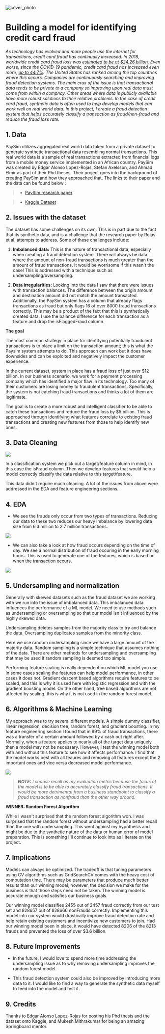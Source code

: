 ![cover_photo](./READ_ME_img/cover.PNG)
# Building a model for identifying credit card fraud

*As technology has evolved and more people use the internet for transactions, credit card fraud has continually increased. In 2018, worldwide credit card fraud loss was [estimated to be at $24.26 billion](https://shiftprocessing.com/credit-card-fraud-statistics/). Even worse, since the COVID-19 pandemic, credit card fraud has increased even more, [up to 44.7%](https://www.fool.com/the-ascent/research/identity-theft-credit-card-fraud-statistics/). The United States has ranked among the top countries where this occurs.
Companies are continuously searching and improving fraud detection systems. The main crux of the issue is that transactional data tends to be private to a company so improving upon real data must come from within a compnay. Other areas where data is publicly available have more robust solutions to their relative problems. In the case of credit card fraud, synthetic data is often used to help develop models that can work well on real world data. In this project, I create a fraud detection system that helps accurately classify a transaction as fraud/non-fraud and reduce the fraud loss rate.*

## 1. Data

PaySim utilizes aggregated real world data taken from a private dataset to generate synthetic transactional data resembling normal transactions. This real world data is a sample of real transactions extracted from financial logs from a mobile money service implemented in an African country. PaySim was created by Edgar Alonso Lopez-Rojas, Stefan Axelsson, and Ahmad Elmir as part of their Phd theses. Their project goes into the background of creating PaySim and how they approached that. The links to their paper and the data can be found below :

> * [PaySim research paper](https://www.researchgate.net/publication/313138956_PAYSIM_A_FINANCIAL_MOBILE_MONEY_SIMULATOR_FOR_FRAUD_DETECTION)

> * [Kaggle Dataset](https://www.kaggle.com/ealaxi/paysim1)


## 2. Issues with the dataset

The dataset has some challenges on its own. This is in part due to the fact that its synthetic data, and is a challenge that the research paper by Rojas et al. attempts to address. Some of these challenges include:

1. **Imbalanced data:** This is the nature of transactional data, especially when creating a fraud detection system. There will always be data where the amount of non-fraud transactions is much greater than the amount of fraud transactions. It would be worrisome if this wasn't the case! This is addressed with a technique such as undersampling/oversampling. 

2. **Data irregularities:** Looking into the data I saw that there were issues with transaction balances. The difference between the origin amount and destination amount did not match the amount transacted. Additionally, the PaySim system has a column that already flags transactions as fraud but only flags 16 of over 8000 fraud transactions correctly. This may be a product of the fact that this is synthetically created data. I use the balance difference for each transaction as a feature and drop the isFlaggedFraud column.



**The goal** 

The most common strategy in place for identifying potentially fraudulent transactions is to place a limit on the transaction amount; this is what the Paysim system attempts to do. This approach can work but it does have downsides and can be exploited and negatively impact the customer experience. 

In the current dataset, system in place has a fraud loss of just over $12 billion.
In our business scenario, we work for a payment processing company which has identified a major flaw in its technology. Too many of their customers are losing money to fraudulent transactions. Specifically, the system is not catching fraud transactions and thinks a lot of them are legitimate.

The goal is to create a more robust and intelligent classifier to be able to catch these transactions and reduce the fraud loss by $5 billion.
This is approached through identifying what features correlate to existing fraud transactions and creating new features from those to help identify new ones.

## 3. Data Cleaning 

![](./READ_ME_img/cleaning.PNG)

In a classification system we pick out a target/feature column in mind, in this case the isFraud column. Then we develop features that would help a model correctly classify the data relative to this target/feature. 

This data didn't require much cleaning. A lot of the issues from above were addressed in the EDA and feature engineering sections. 

## 4. EDA

* We see the frauds only occur from two types of transactions. Reducing our data to these two reduces our heavy imbalance by lowering data size from 6.3 million to 2.7 million transactions. 


![](././READ_ME_img/EDA.PNG)

* We can also take a look at how fraud occurs depending on the time of day. We see a normal distribution of fraud occuring in the early morning hours. This is used to generate one of the features, which is based on when the transaction occurs. 


![](././READ_ME_img/EDA2.PNG)

## 5. Undersampling and normalization 
Generally with skewed datasets such as the fraud dataset we are working with we run into the issue of imbalanced data. This imbalanced data influences the performance of a ML model. We need to use methods such as undersampling or oversampling so that our model isn't influenced by the highly skewed data.

Undersampling deletes samples from the majority class to try and balance the data. Oversampling duplicates samples from the minority class.

Here we use random undersampling since we have a large amount of the majority data. Random sampling is a simple technique that assumes nothing of the data. There are other methods for undersampling and oversampling that may be used if random sampling is deemed too simple.

Performing feature scaling is really dependent on which ML model you use. In some cases scaling the features can help model performance, in other cases it does not.
Gradient descent based algorithms require features to be scaled, and this is why it is used here with logistic regression and with the gradient boosting model. On the other hand, tree based algorithms are not affected by scaling, this is why it is not used in the random forest model.

## 6. Algorithms & Machine Learning

My approach was to try several different models. A simple dummy classifier, linear regression, decision tree, random forest, and gradient boosting. In my feature engineering section I found that in 99% of fraud transactions, there was a transfer of a certain amount followed by a cash out right after. Normally, when a feature applies to nearly all of the target data uniquely then a model may not be necessary. However, I test the winning model both with and without this feature to see how it affects performance. I find that the model works best with all feaures and removing all features except the 2 important ones and vice versa decreased model performance. 

![](./READ_ME_img/model.PNG)

>***NOTE:** I choose recall as my evaluation metric because the focus of the model is to be able to accurately classify fraud transactions. It would be more detrimental from a business standpoint to classify a fraud transaction as nonfraud than the other way around.*

**WINNER: Random Forest Algorithm**

While I wasn't surprised that the random forest algorithm won. I was surprised that the random forest without undersampling had a better recall than the one with undersampling. This went against my hypothesis and might be due to the synthetic nature of the data or human error of model preparation. This is something I'll continue to look into as I iterate on the project. 


## 7. Implications
Models can always be optimized. The tradeoff is that tuning parameters using CV algorithms such as GridSearchCV comes with the heavy cost of computation time. There may be parameters that produce much better results than our winning model, however, the decision we make for the business is that those steps need not be taken. The winning model is accurate enough and satisfies our business goals.

Our winning model classifies 2455 out of 2457 fraud correctly from our test set and 828657 out of 828666 nonFrauds correctly. Implementing this model into our system would drastically improve fraud detection rate and help retain existing customers and incentivize new customers to join. Had our winning model been in place, it would have detected 8206 of the 8213 frauds and prevented the loss of over $3.6 billion.

## 8. Future Improvements

* In the future, I would love to spend more time addressing the undersampling issue as to why removing undersampling improves the random forest model. 

* This fraud detection system could also be improved by introducing more data to it. I would like to find a way to generate the synthetic data myself to feed into the model and test it. 

## 9. Credits

Thanks to Edgar Alonso Lopez-Rojas for posting his Phd thesis and the dataset onto Kaggle, and Mukesh Mithrakumar for being an amazing Springboard mentor.




